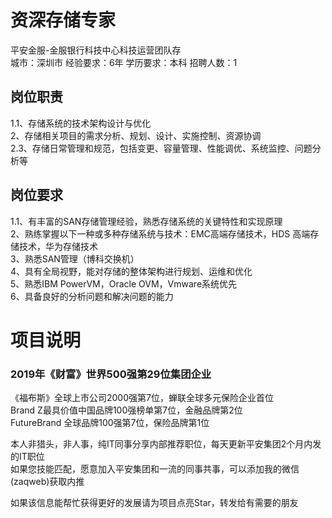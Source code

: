 # 资深存储专家
平安金服-金服银行科技中心科技运营团队存  
城市：深圳市 经验要求：6年 学历要求：本科  招聘人数：1

## 岗位职责
1.1、存储系统的技术架构设计与优化   
2、存储相关项目的需求分析、规划、设计、实施控制、资源协调   
2.3、存储日常管理和规范，包括变更、容量管理、性能调优、系统监控、问题分析等

## 岗位要求
1.1、有丰富的SAN存储管理经验，熟悉存储系统的关键特性和实现原理   
2、熟练掌握以下一种或多种存储系统与技术：EMC高端存储技术，HDS 高端存储技术，华为存储技术   
3、熟悉SAN管理（博科交换机）   
4、具有全局视野，能对存储的整体架构进行规划、运维和优化   
5、熟悉IBM PowerVM，Oracle OVM，Vmware系统优先   
6、具备良好的分析问题和解决问题的能力

# 项目说明

### 2019年《财富》世界500强第29位集团企业
《福布斯》全球上市公司2000强第7位，蝉联全球多元保险企业首位  
Brand Z最具价值中国品牌100强榜单第7位，金融品牌第2位  
FutureBrand 全球品牌100强第7位，保险品牌第1位

本人非猎头，非人事，纯IT同事分享内部推荐职位，每天更新平安集团2个月内发的IT职位  
如果您技能匹配，愿意加入平安集团和一流的同事共事，可以添加我的微信(zaqweb)获取内推 

如果该信息能帮忙获得更好的发展请为项目点亮Star，转发给有需要的朋友




